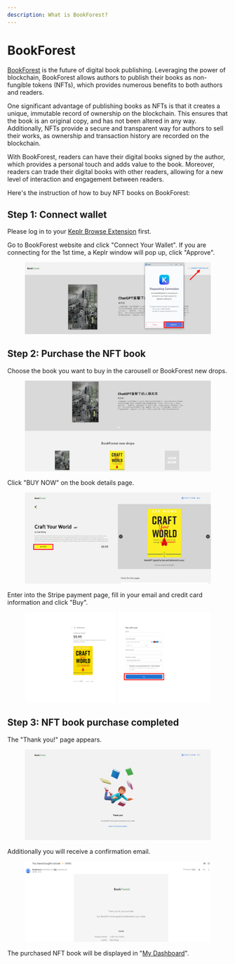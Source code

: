 ```yaml
---
description: What is BookForest?
---
```


# BookForest

[BookForest](https://www.bookforest.io/) is the future of digital book publishing. Leveraging the power of blockchain, BookForest allows authors to publish their books as non-fungible tokens (NFTs), which provides numerous benefits to both authors and readers.

One significant advantage of publishing books as NFTs is that it creates a unique, immutable record of ownership on the blockchain. This ensures that the book is an original copy, and has not been altered in any way. Additionally, NFTs provide a secure and transparent way for authors to sell their works, as ownership and transaction history are recorded on the blockchain.

With BookForest, readers can have their digital books signed by the author, which provides a personal touch and adds value to the book. Moreover, readers can trade their digital books with other readers, allowing for a new level of interaction and engagement between readers.

Here's the instruction of how to buy NFT books on BookForest:

## Step 1: Connect wallet

Please log in to your [Keplr Browse Extension](../wallet/keplr/) first.

Go to BookForest website and click "Connect Your Wallet". If you are connecting for the 1st time, a Keplr window will pop up, click "Approve".

<figure><img src="../../.gitbook/assets/bookforest 1.png" alt=""><figcaption></figcaption></figure>

## Step 2: Purchase the NFT book

Choose the book you want to buy in the carousell or BookForest new drops.

<figure><img src="../../.gitbook/assets/bookforest 2.png" alt=""><figcaption></figcaption></figure>

Click "BUY NOW" on the book details page.

<figure><img src="../../.gitbook/assets/bookforest 3.png" alt=""><figcaption></figcaption></figure>

Enter into the Stripe payment page, fill in your email and credit card information and click "Buy".

<figure><img src="../../.gitbook/assets/bookforest 4.png" alt=""><figcaption></figcaption></figure>

## Step 3: NFT book purchase completed

The "Thank you!" page appears.

<figure><img src="../../.gitbook/assets/bookforest 5.png" alt=""><figcaption></figcaption></figure>

Additionally you will receive a confirmation email.

<figure><img src="../../.gitbook/assets/bookforest 6.png" alt=""><figcaption></figcaption></figure>

The purchased NFT book will be displayed in "[My Dashboard](dashboard.md)".
